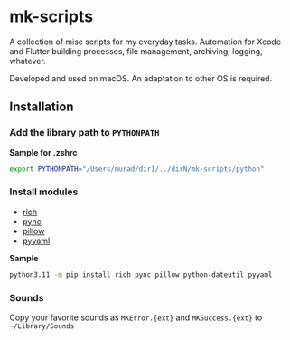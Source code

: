 # mk-scripts

A collection of misc scripts for my everyday tasks. Automation for Xcode and Flutter building processes, file management, archiving, logging, whatever.

Developed and used on macOS. An adaptation to other OS is required.

## Installation

### Add the library path to `PYTHONPATH`

**Sample for .zshrc**

```zsh
export PYTHONPATH="/Users/murad/dir1/../dirN/mk-scripts/python"
```

### Install modules

- [rich](https://pypi.org/project/rich/)
- [pync](https://pypi.org/project/pync/)
- [pillow](https://pypi.org/project/pillow/)
- [pyyaml](https://pypi.org/project/pyyaml/)

**Sample**

```zsh
python3.11 -m pip install rich pync pillow python-dateutil pyyaml

```

### Sounds

Copy your favorite sounds as `MKError.{ext}` and `MKSuccess.{ext}` to `~/Library/Sounds`  